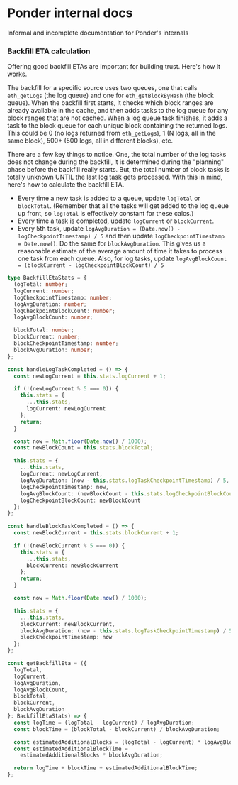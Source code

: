 # Ponder internal docs

Informal and incomplete documentation for Ponder's internals

### Backfill ETA calculation

Offering good backfill ETAs are important for building trust. Here's how it works.

The backfill for a specific source uses two queues, one that calls `eth_getLogs` (the log queue) and one for `eth_getBlockByHash` (the block queue). When the backfill first starts, it checks which block ranges are already available in the cache, and then adds tasks to the log queue for any block ranges that are not cached. When a log queue task finishes, it adds a task to the block queue for each unique block containing the returned logs. This could be 0 (no logs returned from `eth_getLogs`), 1 (N logs, all in the same block), 500+ (500 logs, all in different blocks), etc.

There are a few key things to notice. One, the total number of the log tasks does not change during the backfill, it is determined during the "planning" phase before the backfill really starts. But, the total number of block tasks is totally unknown UNTIL the last log task gets processed. With this in mind, here's how to calculate the backfill ETA.

- Every time a new task is added to a queue, update `logTotal` or `blockTotal`. (Remember that all the tasks will get added to the log queue up front, so `logTotal` is effectively constant for these calcs.)
- Every time a task is completed, update `logCurrent` or `blockCurrent`.
- Every 5th task, update `logAvgDuration = (Date.now() - logCheckpointTimestamp) / 5` and then update `logCheckpointTimestamp = Date.now()`. Do the same for `blockAvgDuration`. This gives us a reasonable estimate of the average amount of time it takes to process one task from each queue. Also, for log tasks, update `logAvgBlockCount = (blockCurrent - logCheckpointBlockCount) / 5`

```ts
type BackfillEtaStats = {
  logTotal: number;
  logCurrent: number;
  logCheckpointTimestamp: number;
  logAvgDuration: number;
  logCheckpointBlockCount: number;
  logAvgBlockCount: number;

  blockTotal: number;
  blockCurrent: number;
  blockCheckpointTimestamp: number;
  blockAvgDuration: number;
};

const handleLogTaskCompleted = () => {
  const newLogCurrent = this.stats.logCurrent + 1;

  if (!(newLogCurrent % 5 === 0)) {
    this.stats = {
      ...this.stats,
      logCurrent: newLogCurrent
    };
    return;
  }

  const now = Math.floor(Date.now() / 1000);
  const newBlockCount = this.stats.blockTotal;

  this.stats = {
    ...this.stats,
    logCurrent: newLogCurrent,
    logAvgDuration: (now - this.stats.logTaskCheckpointTimestamp) / 5,
    logCheckpointTimestamp: now,
    logAvgBlockCount: (newBlockCount - this.stats.logCheckpointBlockCount) / 5,
    logCheckpointBlockCount: newBlockCount
  };
};

const handleBlockTaskCompleted = () => {
  const newBlockCurrent = this.stats.blockCurrent + 1;

  if (!(newBlockCurrent % 5 === 0)) {
    this.stats = {
      ...this.stats,
      blockCurrent: newBlockCurrent
    };
    return;
  }

  const now = Math.floor(Date.now() / 1000);

  this.stats = {
    ...this.stats,
    blockCurrent: newBlockCurrent,
    blockAvgDuration: (now - this.stats.logTaskCheckpointTimestamp) / 5,
    blockCheckpointTimestamp: now
  };
};

const getBackfillEta = ({
  logTotal,
  logCurrent,
  logAvgDuration,
  logAvgBlockCount,
  blockTotal,
  blockCurrent,
  blockAvgDuration
}: BackfillEtaStats) => {
  const logTime = (logTotal - logCurrent) / logAvgDuration;
  const blockTime = (blockTotal - blockCurrent) / blockAvgDuration;

  const estimatedAdditionalBlocks = (logTotal - logCurrent) * logAvgBlockCount;
  const estimatedAdditionalBlockTime =
    estimatedAdditionalBlocks * blockAvgDuration;

  return logTime + blockTime + estimatedAdditionalBlockTime;
};
```
